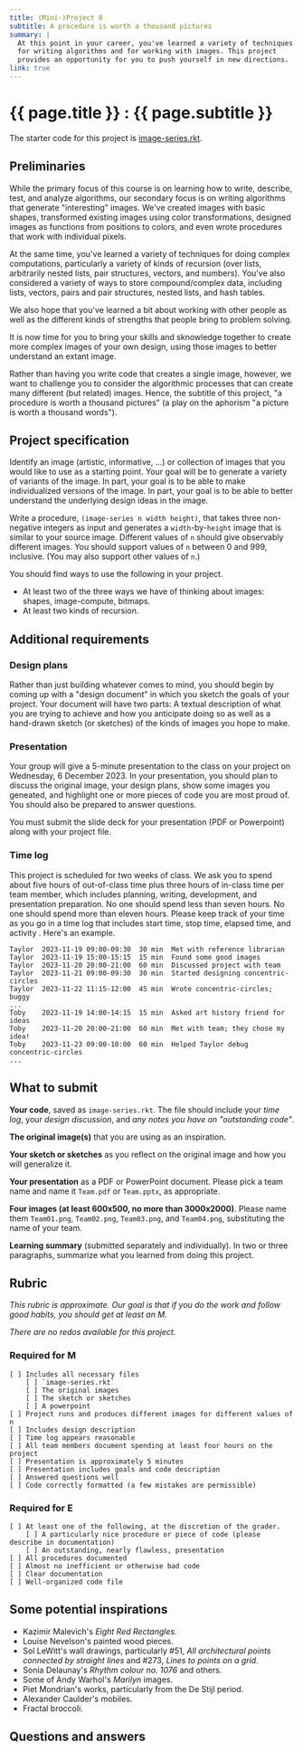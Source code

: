 ```yaml
---
title: (Mini-)Project 8
subtitle: A procedure is worth a thousand pictures
summary: |
  At this point in your career, you've learned a variety of techniques
  for writing algorithms and for working with images. This project
  provides an opportunity for you to push yourself in new directions.
link: true
---
```

# {{ page.title }} : {{ page.subtitle }}

The starter code for this project is [image-series.rkt](../code/mps/image-series.rkt).

Preliminaries
-------------

While the primary focus of this course is on learning how to write, describe, test, and analyze algorithms, our secondary focus is on writing algorithms that generate "interesting" images. We've created images with basic shapes, transformed existing images using color transformations, designed images as functions from positions to colors, and even wrote procedures that work with individual pixels.

At the same time, you've learned a variety of techniques for doing complex computations, particularly a variety of kinds of recursion (over lists, arbitrarily nested lists, pair structures, vectors, and numbers). You've also considered a variety of ways to store compound/complex data, including lists, vectors, pairs and pair structures, nested lists, and hash tables.

We also hope that you've learned a bit about working with other people as well as the different kinds of strengths that people bring to problem solving.

It is now time for you to bring your skills and sknowledge together to create more complex images of your own design, using those images to better understand an extant image.

Rather than having you write code that creates a single image, however, we want to challenge you to consider the algorithmic processes that can create many different (but related) images. Hence, the subtitle of this project, "a procedure is worth a thousand pictures" (a play on the aphorism "a picture is worth a thousand words").

Project specification
---------------------

Identify an image (artistic, informative, ...) or collection of images that you would like to use as a starting point. Your goal will be to generate a variety of variants of the image. In part, your goal is to be able to make individualized versions of the image. In part, your goal is to be able to better understand the underlying design ideas in the image.

Write a procedure, `(image-series n width height)`, that takes three non-negative integers as input and generates a `width`-by-`height` image that is similar to your source image. Different values of `n` should give observably different images. You should support values of `n` between 0 and 999, inclusive. (You may also support other values of `n`.)

You should find ways to use the following in your project.

* At least two of the three ways we have of thinking about images: shapes, image-compute, bitmaps.
* At least two kinds of recursion.

Additional requirements
-----------------------

### Design plans

Rather than just building whatever comes to mind, you should begin by coming up with a "design document" in which you sketch the goals of your project. Your document will have two parts: A textual description of what you are trying to achieve and how you anticipate doing so as well as a hand-drawn sketch (or sketches) of the kinds of images you hope to make.

### Presentation

Your group will give a 5-minute presentation to the class on your project on Wednesday, 6 December 2023. In your presentation, you should plan to discuss the original image, your design plans, show some images you geneated, and highlight one or more pieces of code you are most proud of. You should also be prepared to answer questions.

You must submit the slide deck for your presentation (PDF or Powerpoint) along with your project file.

### Time log

This project is scheduled for two weeks of class. We ask you to spend about five hours of out-of-class time plus three hours of in-class time per team member, which includes planning, writing, development, and presentation preparation. No one should spend less than seven hours. No one should spend more than eleven hours. Please keep track of your time as you go in a time log that includes start time, stop time, elapsed time, and activity . Here's an example.

```
Taylor  2023-11-19 09:00-09:30  30 min  Met with reference librarian 
Taylor  2023-11-19 15:00-15:15  15 min  Found some good images
Taylor  2023-11-20 20:00-21:00  60 min  Discussed project with team
Taylor  2023-11-21 09:00-09:30  30 min  Started designing concentric-circles
Taylor  2023-11-22 11:15-12:00  45 min  Wrote concentric-circles; buggy
...
Toby    2023-11-19 14:00-14:15  15 min  Asked art history friend for ideas
Toby    2023-11-20 20:00-21:00  60 min  Met with team; they chose my idea!
Toby    2023-11-23 09:00-10:00  60 min  Helped Taylor debug concentric-circles
...
```

What to submit
--------------

**Your code**, saved as `image-series.rkt`. The file should include your _time log_, your _design discussion_, and _any notes you have on "outstanding code"_.

**The original image(s)** that you are using as an inspiration.

**Your sketch or sketches** as you reflect on the original image and how you will generalize it.

**Your presentation** as a PDF or PowerPoint document. Please pick a team name and name it `Team.pdf` or `Team.pptx`, as appropriate.

**Four images (at least 600x500, no more than 3000x2000)**. Please name them `Team01.png`, `Team02.png`, `Team03.png`, and `Team04.png`, substituting the name of your team.

**Learning summary** (submitted separately and individually). In two or three paragraphs, summarize what you learned from doing this project.

Rubric
------

_This rubric is approximate. Our goal is that if you do the work and follow good habits, you should get at least an M._

_There are no redos available for this project._

### Required for M

```
[ ] Includes all necessary files 
    [ ] `image-series.rkt`
    [ ] The original images
    [ ] The sketch or sketches
    [ ] A powerpoint
[ ] Project runs and produces different images for different values of n
[ ] Includes design description
[ ] Time log appears reasonable
[ ] All team members document spending at least four hours on the project
[ ] Presentation is approximately 5 minutes
[ ] Presentation includes goals and code description
[ ] Answered questions well
[ ] Code correctly formatted (a few mistakes are permissible)
```

### Required for E

```
[ ] At least one of the following, at the discretion of the grader.
    [ ] A particularly nice procedure or piece of code (please describe in documentation)
    [ ] An outstanding, nearly flawless, presentation
[ ] All procedures documented
[ ] Almost no inefficient or otherwise bad code
[ ] Clear documentation
[ ] Well-organized code file
```

Some potential inspirations
---------------------------

* Kazimir Malevich's _Eight Red Rectangles_.
* Louise Nevelson's painted wood pieces.
* Sol LeWitt's wall drawings, particularly #51, _All architectural points connected by straight lines_ and #273, _Lines to points on a grid_.
* Sonia Delaunay's _Rhythm colour no. 1076_ and others.
* Some of Andy Warhol's _Marilyn_ images.
* Piet Mondrian's works, particularly from the De Stijl period.
* Alexander Caulder's mobiles.
* Fractal broccoli.

Questions and answers
---------------------
